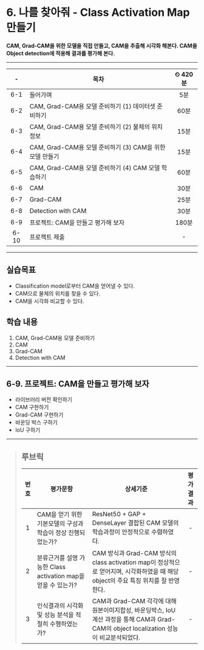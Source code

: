 # 6. 나를 찾아줘 - Class Activation Map 만들기

**CAM, Grad-CAM을 위한 모델을 직접 만들고, CAM을 추출해 시각화 해본다. CAM을 Object detection에 적용해 결과를 평가해 본다.**

---

|-|목차|⏲ 420분|
|:---:|---|:---:|
|6-1| 들어가며 | 5분|
|6-2| CAM, Grad-CAM용 모델 준비하기 (1) 데이터셋 준비하기 | 60분|
|6-3| CAM, Grad-CAM용 모델 준비하기 (2) 물체의 위치정보 | 15분|
|6-4| CAM, Grad-CAM용 모델 준비하기 (3) CAM을 위한 모델 만들기 | 15분|
|6-5| CAM, Grad-CAM용 모델 준비하기 (4) CAM 모델 학습하기 | 60분|
|6-6| CAM | 30분|
|6-7| Grad-CAM | 25분|
|6-8| Detection with CAM | 30분|
|6-9| 프로젝트: CAM을 만들고 평가해 보자 | 180분|
|6-10| 프로젝트 제출 |-|

---

## 실습목표

- Classification model로부터 CAM을 얻어낼 수 있다.
- CAM으로 물체의 위치를 찾을 수 있다.
- CAM을 시각화 비교할 수 있다.

## 학습 내용

1. CAM, Grad-CAM용 모델 준비하기
2. CAM
3. Grad-CAM
4. Detection with CAM

---

## 6-9. 프로젝트: CAM을 만들고 평가해 보자

- 라이브러리 버전 확인하기
- CAM 구현하기
- Grad-CAM 구현하기
- 바운딩 박스 구하기
- IoU 구하기

---

>## **루브릭**
>
>|번호|평가문항|상세기준|평가결과|
>|:---:|---|---|:---:|
>|1|CAM을 얻기 위한 기본모델의 구성과 학습이 정상 진행되었는가?|ResNet50 + GAP + DenseLayer 결합된 CAM 모델의 학습과정이 안정적으로 수렴하였다.|-|
>|2|분류근거를 설명 가능한 Class activation map을 얻을 수 있는가?|CAM 방식과 Grad-CAM 방식의 class activation map이 정상적으로 얻어지며, 시각화하였을 때 해당 object의 주요 특징 위치를 잘 반영한다.|-|
>|3|인식결과의 시각화 및 성능 분석을 적절히 수행하였는가?|CAM과 Grad-CAM 각각에 대해 원본이미지합성, 바운딩박스, IoU 계산 과정을 통해 CAM과 Grad-CAM의 object localization 성능이 비교분석되었다.|-|
